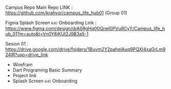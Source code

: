 Campus Repo Main Repo LINK : https://github.com/krahyor/campus_life_hub01 (Group 01)

Figma Splash Screen และ Onboarding Link : https://www.figma.com/design/drA0RgHq00Qnel0PVu8CyY/Campus_life_hub_01?m=auto&t=Vn0Y6iKUI2J9B3a5-1

Sesion 01 : https://drive.google.com/drive/folders/1Buvm2Y2pahelAuq9PQXI4xaGrLm924lR?usp=drive_link
  - Wirefram
  - Dart Programing Basic Summary
  - Project link
  - Splash Screen และ Onboarding
